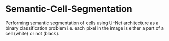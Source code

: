 # Semantic-Cell-Segmentation
Performing semantic segmentation of cells using U-Net architecture as a binary classification problem i.e. each pixel in the image is either a part of a cell (white) or not (black).
